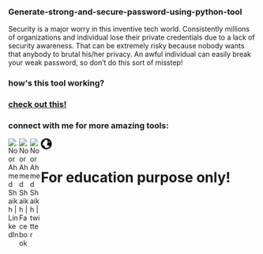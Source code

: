 ### Generate-strong-and-secure-password-using-python-tool

Security is a major worry in this inventive tech world. Consistently millions of organizations and individual lose their private credentials due to a lack of security awareness. That can be extremely risky because nobody wants that anybody to brutal his/her privacy. An awful individual can easily break your weak password, so don’t do this sort of misstep!


### how's this tool working?
### <a href="https://technicalfaraz.com/strong-password-generator/#page-content">check out this!</a><br>

### connect with me for more amazing tools:
[<img align="center" alt="Noor Ahmed Shaikh | blog" width="22px" src="https://raw.githubusercontent.com/iconic/open-iconic/master/svg/globe.svg" />][website]
[<img align="left" alt="Noor Ahmed Shaikh | LinkedIn" width="22px" src="https://cdn.jsdelivr.net/npm/simple-icons@v3/icons/linkedin.svg" />][linkedin]
[<img align="left" alt="Noor Ahmed Shaikh | Facebook" width="22px" src="https://cdn.jsdelivr.net/npm/simple-icons@v3/icons/facebook.svg" />][facebook]
[<img align="left" alt="Noor Ahmed Shaikh | twitter" width="22px" src="https://cdn.jsdelivr.net/npm/simple-icons@v3/icons/twitter.svg" />][twitter]<br>

[website]: https://technicalfaraz.com/author/noor_ahmed/
[twitter]: https://www.twitter.com/NoorShykh54?s=09
[facebook]: https://web.facebook.com/profile.php?id=100010125183183/
[linkedin]: https://www.linkedin.com/in/noor-ahmed-shaikh-2989691b4/


# For education purpose only!


